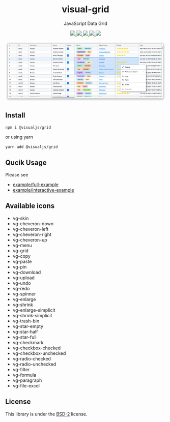 <p align="center">
    <h1 align="center">visual-grid</h1>
    <p align="center">JavaScript Data Grid</p>
    <p align="center">
        <a href="https://github.com/visualjs/grid/actions/workflows/test.yml" title="Test Status">
            <img src="https://github.com/visualjs/grid/actions/workflows/test.yml/badge.svg">
        </a>
        <a href="https://github.com/visualjs/grid/actions/workflows/publish.yml" title="Release Status">
            <img src="https://github.com/visualjs/grid/actions/workflows/publish.yml/badge.svg">
        </a>
        <a href="https://www.npmjs.com/package/visual-grid" title="version">
            <img src="https://img.shields.io/npm/v/visual-grid.svg?style=flat">
        </a>
        <a href="https://github.com/visualjs/grid/issues" title="issues">
            <img src="https://img.shields.io/github/issues/visualjs/grid">
        </a>
        <!-- <a href="https://github.com/visualjs/grid" title="stars">
            <img src="https://img.shields.io/github/stars/visualjs/grid">
        </a>
        <a href="https://github.com/visualjs/grid" title="forks">
            <img src="https://img.shields.io/github/forks/visualjs/grid">
        </a> -->
        <a href="./LICENSE" title="license">
            <img src="https://img.shields.io/github/license/visualjs/grid">
        </a>
    </p>
</p>

<p align="center">
    <img src="./screenshot.png" />
</p>

## Install

```
npm i @visualjs/grid
```

or using yarn

```
yarn add @visualjs/grid
```

## Qucik Usage

Please see

- [example/full-example](./example/full-example.ts)
- [example/interactive-example](./example/interactive-example.ts)

## Available icons

- vg-skin
- vg-cheveron-down
- vg-cheveron-left
- vg-cheveron-right
- vg-cheveron-up
- vg-menu
- vg-grid
- vg-copy
- vg-paste
- vg-pin
- vg-download
- vg-upload
- vg-undo
- vg-redo
- vg-spinner
- vg-enlarge
- vg-shrink
- vg-enlarge-simplicit
- vg-shrink-simplicit
- vg-trash-bin
- vg-star-empty
- vg-star-half
- vg-star-full
- vg-checkmark
- vg-checkbox-checked
- vg-checkbox-unchecked
- vg-radio-checked
- vg-radio-unchecked
- vg-filter
- vg-formula
- vg-paragraph
- vg-file-excel

## License

This library is under the [BSD-2](./LICENSE) license.
